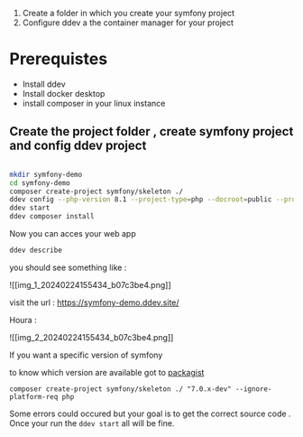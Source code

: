 
1. Create a folder in which you create your symfony project
2. Configure ddev a the container manager for your project
# Prerequistes


* Install ddev 
* Install docker desktop
* install composer in your linux instance

## Create the project folder , create symfony project and config ddev project

```sh

mkdir symfony-demo
cd symfony-demo
composer create-project symfony/skeleton ./
ddev config --php-version 8.1 --project-type=php --docroot=public --project-name=symfony-demo
ddev start
ddev composer install
```


Now you can acces your web app 

```sh
ddev describe
```

you should see something like :

![[img_1_20240224155434_b07c3be4.png]]

visit the url : https://symfony-demo.ddev.site/

Houra  :

![[img_2_20240224155434_b07c3be4.png]]

If you want a specific version of symfony

to know which version are available got to [packagist](https://packagist.org/packages/symfony/skeleton)


```
composer create-project symfony/skeleton ./ "7.0.x-dev" --ignore-platform-req php
```
Some errors could occured but your goal is to get the correct source code .  Once your run the `ddev start` all will be fine.

 
